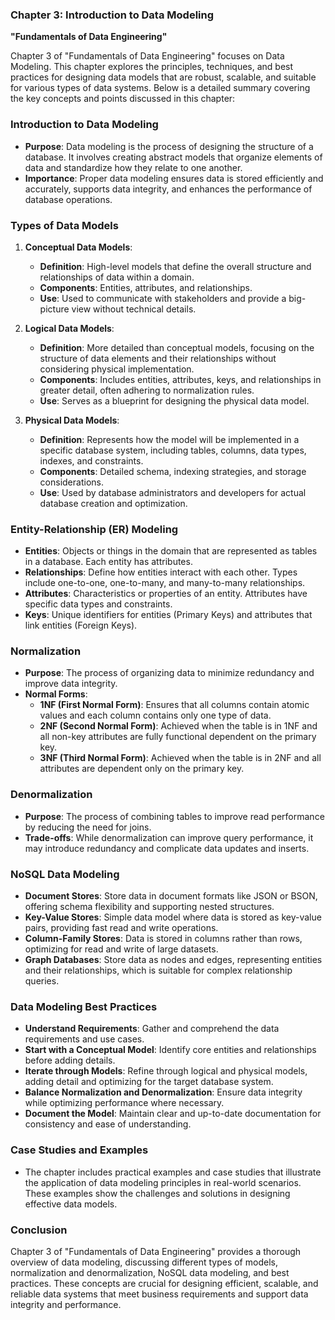 ### Chapter 3: Introduction to Data Modeling
**"Fundamentals of Data Engineering"**

Chapter 3 of "Fundamentals of Data Engineering" focuses on Data Modeling. This chapter explores the principles, techniques, and best practices for designing data models that are robust, scalable, and suitable for various types of data systems. Below is a detailed summary covering the key concepts and points discussed in this chapter:

### **Introduction to Data Modeling**
- **Purpose**: Data modeling is the process of designing the structure of a database. It involves creating abstract models that organize elements of data and standardize how they relate to one another.
- **Importance**: Proper data modeling ensures data is stored efficiently and accurately, supports data integrity, and enhances the performance of database operations.

### **Types of Data Models**
1. **Conceptual Data Models**:
   - **Definition**: High-level models that define the overall structure and relationships of data within a domain.
   - **Components**: Entities, attributes, and relationships.
   - **Use**: Used to communicate with stakeholders and provide a big-picture view without technical details.

2. **Logical Data Models**:
   - **Definition**: More detailed than conceptual models, focusing on the structure of data elements and their relationships without considering physical implementation.
   - **Components**: Includes entities, attributes, keys, and relationships in greater detail, often adhering to normalization rules.
   - **Use**: Serves as a blueprint for designing the physical data model.

3. **Physical Data Models**:
   - **Definition**: Represents how the model will be implemented in a specific database system, including tables, columns, data types, indexes, and constraints.
   - **Components**: Detailed schema, indexing strategies, and storage considerations.
   - **Use**: Used by database administrators and developers for actual database creation and optimization.

### **Entity-Relationship (ER) Modeling**
- **Entities**: Objects or things in the domain that are represented as tables in a database. Each entity has attributes.
- **Relationships**: Define how entities interact with each other. Types include one-to-one, one-to-many, and many-to-many relationships.
- **Attributes**: Characteristics or properties of an entity. Attributes have specific data types and constraints.
- **Keys**: Unique identifiers for entities (Primary Keys) and attributes that link entities (Foreign Keys).

### **Normalization**
- **Purpose**: The process of organizing data to minimize redundancy and improve data integrity.
- **Normal Forms**:
  - **1NF (First Normal Form)**: Ensures that all columns contain atomic values and each column contains only one type of data.
  - **2NF (Second Normal Form)**: Achieved when the table is in 1NF and all non-key attributes are fully functional dependent on the primary key.
  - **3NF (Third Normal Form)**: Achieved when the table is in 2NF and all attributes are dependent only on the primary key.

### **Denormalization**
- **Purpose**: The process of combining tables to improve read performance by reducing the need for joins.
- **Trade-offs**: While denormalization can improve query performance, it may introduce redundancy and complicate data updates and inserts.

### **NoSQL Data Modeling**
- **Document Stores**: Store data in document formats like JSON or BSON, offering schema flexibility and supporting nested structures.
- **Key-Value Stores**: Simple data model where data is stored as key-value pairs, providing fast read and write operations.
- **Column-Family Stores**: Data is stored in columns rather than rows, optimizing for read and write of large datasets.
- **Graph Databases**: Store data as nodes and edges, representing entities and their relationships, which is suitable for complex relationship queries.

### **Data Modeling Best Practices**
- **Understand Requirements**: Gather and comprehend the data requirements and use cases.
- **Start with a Conceptual Model**: Identify core entities and relationships before adding details.
- **Iterate through Models**: Refine through logical and physical models, adding detail and optimizing for the target database system.
- **Balance Normalization and Denormalization**: Ensure data integrity while optimizing performance where necessary.
- **Document the Model**: Maintain clear and up-to-date documentation for consistency and ease of understanding.

### **Case Studies and Examples**
- The chapter includes practical examples and case studies that illustrate the application of data modeling principles in real-world scenarios. These examples show the challenges and solutions in designing effective data models.

### **Conclusion**
Chapter 3 of "Fundamentals of Data Engineering" provides a thorough overview of data modeling, discussing different types of models, normalization and denormalization, NoSQL data modeling, and best practices. These concepts are crucial for designing efficient, scalable, and reliable data systems that meet business requirements and support data integrity and performance.